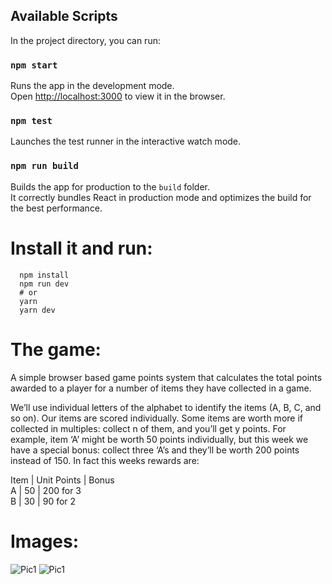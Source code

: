 ## Available Scripts

In the project directory, you can run:

### `npm start`

Runs the app in the development mode.<br>
Open [http://localhost:3000](http://localhost:3000) to view it in the browser.

### `npm test`

Launches the test runner in the interactive watch mode.<br>

### `npm run build`

Builds the app for production to the `build` folder.<br>
It correctly bundles React in production mode and optimizes the build for the best performance.

# Install it and run:

```
  npm install
  npm run dev
  # or
  yarn
  yarn dev
```


# The game:
A simple browser based game points system that calculates the total
points awarded to a player for a number of items they have collected in a game.

We’ll use individual letters of the alphabet to identify the items (A, B, C, and so on). Our items
are scored individually. Some items are worth more if collected in multiples: collect n of them,
and you’ll get y points. For example, item ‘A’ might be worth 50 points individually, but this
week we have a special bonus: collect three ‘A’s and they’ll be worth 200 points instead of
150. In fact this weeks rewards are:

Item  |  Unit Points  |  Bonus<br>
A     |  50           |  200 for 3<br>
B     |  30           |  90 for 2<br>

# Images:
![Pic1](https://imgur.com/wkOWUCF)
![Pic1](https://imgur.com/A2adAmQ)

